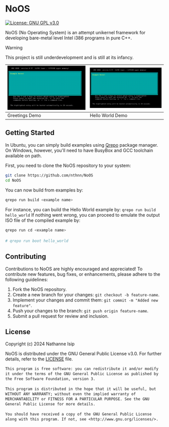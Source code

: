 # NoOS

[![License: GNU GPL v3.0](https://img.shields.io/badge/License-GNU%20GPL%20v3.0-yellow.svg)](https://github.com/nthnn/n2cmu/blob/main/LICENSE)

NoOS (No Operating System) is an attempt unikernel framework for developing bare-metal level Intel i386 programs in pure C++.

> [!WARNING]  
> This project is still underdevelopment and is still at its infancy.

| ![Greetings Demo](demos/greetings.gif) | ![Hello World Demo](demos/hello_world.gif) |
|----------------------------------------|--------------------------------------------|
| Greetings Demo                         | Hello World Demo                           |

## Getting Started

In Ubuntu, you can simply build examples using [Qrepo](https://github.com/nthnn/Qrepo) package manager. On Windows, however, you'll need to have BusyBox and GCC toolchain available on path.

First, you need to clone the NoOS repository to your system:

```bash
git clone https://github.com/nthnn/NoOS
cd NoOS
```

You can now build from examples by:

```bash
qrepo run build <example name>
```

For instance, you can build the Hello World example by: `qrepo run build hello_world` If nothing went wrong, you can proceed to emulate the output ISO file of the compiled example by:

```bash
qrepo run cd <example name>

# qrepo run boot hello_world
```

## Contributing

Contributions to NoOS are highly encouraged and appreciated! To contribute new features, bug fixes, or enhancements, please adhere to the following guidelines:

1. Fork the NoOS repository.
2. Create a new branch for your changes: `git checkout -b feature-name`.
3. Implement your changes and commit them: `git commit -m "Added new feature"`.
4. Push your changes to the branch: `git push origin feature-name`.
5. Submit a pull request for review and inclusion.

## License

Copyright (c) 2024 Nathanne Isip

NoOS is distributed under the GNU General Public License v3.0. For further details, refer to the [LICENSE](LICENSE) file.

```
This program is free software: you can redistribute it and/or modify  
it under the terms of the GNU General Public License as published by  
the Free Software Foundation, version 3.

This program is distributed in the hope that it will be useful, but 
WITHOUT ANY WARRANTY; without even the implied warranty of 
MERCHANTABILITY or FITNESS FOR A PARTICULAR PURPOSE. See the GNU 
General Public License for more details.

You should have received a copy of the GNU General Public License 
along with this program. If not, see <http://www.gnu.org/licenses/>.
```